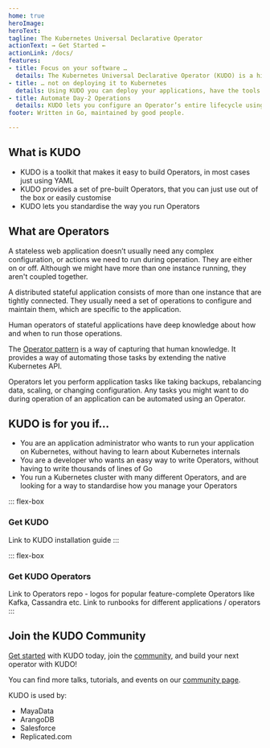 ```yaml
---
home: true
heroImage:
heroText:
tagline: The Kubernetes Universal Declarative Operator
actionText: ⇝ Get Started ⇜
actionLink: /docs/
features:
- title: Focus on your software …
  details: The Kubernetes Universal Declarative Operator (KUDO) is a highly productive toolkit for writing Kubernetes Operators.
- title: … not on deploying it to Kubernetes
  details: Using KUDO you can deploy your applications, have the tools needed to operate them, and understand how they're behaving – all without a Ph.D. in Kubernetes.
- title: Automate Day-2 Operations
  details: KUDO lets you configure an Operator’s entire lifecycle using a declarative spec, including things like backup/restore. You don’t have to write Go unless you want to.
footer: Written in Go, maintained by good people.

---
```


## What is KUDO

* KUDO is a toolkit that makes it easy to build Operators, in most cases just using YAML
* KUDO provides a set of pre-built Operators, that you can just use out of the box or easily customise
* KUDO lets you standardise the way you run Operators


## What are Operators

A stateless web application doesn’t usually need any complex configuration, or actions we need to run during operation. They are either on or off. Although we might have more than one instance running, they aren't coupled together.

A distributed stateful application consists of more than one instance that are tightly connected. They usually need a set of operations to configure and maintain them, which are specific to the application.

Human operators of stateful applications have deep knowledge about how and when to run those operations.

The [Operator pattern](https://https://kubernetes.io/docs/concepts/extend-kubernetes/operator/) is a way of capturing that human knowledge. It provides a way of automating those tasks by extending the native Kubernetes API.

Operators let you perform application tasks like taking backups, rebalancing data, scaling, or changing configuration. Any tasks you might want to do during operation of an application can be automated using an Operator.

## KUDO is for you if...

* You are an application administrator who wants to run your application on Kubernetes, without having to learn about Kubernetes internals
* You are a developer who wants an easy way to write Operators, without having to write thousands of lines of Go
* You run a Kubernetes cluster with many different Operators, and are looking for a way to standardise how you manage your Operators

<div class="flex-container">

::: flex-box
<h3> Get KUDO</h3>

Link to KUDO installation guide
:::

::: flex-box
<h3>Get KUDO Operators</h3>

Link to Operators repo - logos for popular feature-complete Operators like Kafka, Cassandra etc.
Link to runbooks for different applications / operators
:::

</div>

## Join the KUDO Community

[Get started](docs/README.md) with KUDO today, join the [community](community/README.md), and
build your next operator with KUDO!

You can find more talks, tutorials, and events on our [community page](community/README.md#community-content).

KUDO is used by:
* MayaData
* ArangoDB
* Salesforce
* Replicated.com


